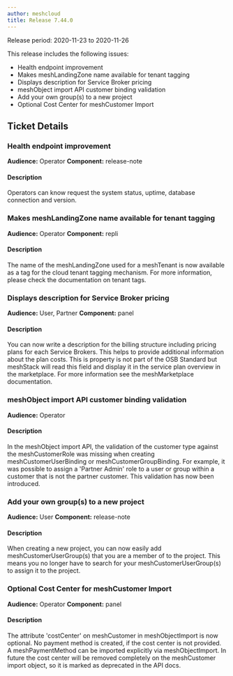 ```yaml
---
author: meshcloud
title: Release 7.44.0
---
```


Release period: 2020-11-23 to 2020-11-26

This release includes the following issues:
* Health endpoint improvement
* Makes meshLandingZone name available for tenant tagging
* Displays description for Service Broker pricing
* meshObject import API customer binding validation
* Add your own group(s) to a new project
* Optional Cost Center for meshCustomer Import
<!--truncate-->

## Ticket Details
### Health endpoint improvement
**Audience:** Operator
**Component:** release-note


#### Description
Operators can know request the system status, uptime, database connection and version.

### Makes meshLandingZone name available for tenant tagging
**Audience:** Operator
**Component:** repli


#### Description
The name of the meshLandingZone used for a meshTenant is now available as a tag for the
cloud tenant tagging mechanism.
For more information, please check the documentation on tenant tags.

### Displays description for Service Broker pricing
**Audience:** User, Partner
**Component:** panel


#### Description
You can now write a description for the billing structure including pricing plans for each Service Brokers. This helps to provide additional
information about the plan costs.
This is property is not part of the OSB Standard but meshStack will read this field and display it in the service plan overview in the marketplace.
For more information see the meshMarketplace documentation.

### meshObject import API customer binding validation
**Audience:** Operator


#### Description
In the meshObject import API, the validation of the customer type against the meshCustomerRole was missing when
creating meshCustomerUserBinding or meshCustomerGroupBinding.
For example, it was possible to assign a 'Partner Admin' role to a user or group within a customer that is not
the partner customer. This validation has now been introduced.

### Add your own group(s) to a new project
**Audience:** User
**Component:** release-note


#### Description
When creating a new project, you can now easily add meshCustomerUserGroup(s) that you are a member of to the project. This means you no longer have to search for your meshCustomerUserGroup(s) to assign it to the project.

### Optional Cost Center for meshCustomer Import
**Audience:** Operator
**Component:** panel


#### Description
The attribute 'costCenter' on meshCustomer in meshObjectImport is now optional. No payment method is created, if the
cost center is not provided. A meshPaymentMethod can be imported explicitly via meshObjectImport. In future the
cost center will be removed completely on the meshCustomer import object, so it is marked as deprecated in the API docs.

